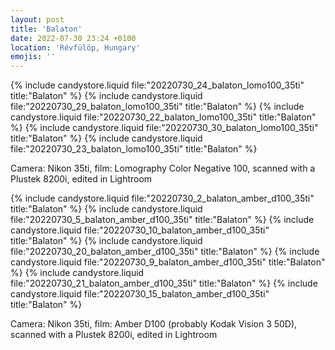 ```yaml
---
layout: post
title: 'Balaton'
date: 2022-07-30 23:24 +0100
location: 'Révfülöp, Hungary'
emojis: ''
---
```


{% include candystore.liquid file:"20220730_24_balaton_lomo100_35ti" title:"Balaton" %}
{% include candystore.liquid file:"20220730_29_balaton_lomo100_35ti" title:"Balaton" %}
{% include candystore.liquid file:"20220730_22_balaton_lomo100_35ti" title:"Balaton" %}
{% include candystore.liquid file:"20220730_30_balaton_lomo100_35ti" title:"Balaton" %}
{% include candystore.liquid file:"20220730_23_balaton_lomo100_35ti" title:"Balaton" %}

Camera: Nikon 35ti, film: Lomography Color Negative 100, scanned with a Plustek 8200i, edited in Lightroom

{% include candystore.liquid file:"20220730_2_balaton_amber_d100_35ti" title:"Balaton" %}
{% include candystore.liquid file:"20220730_5_balaton_amber_d100_35ti" title:"Balaton" %}
{% include candystore.liquid file:"20220730_10_balaton_amber_d100_35ti" title:"Balaton" %}
{% include candystore.liquid file:"20220730_20_balaton_amber_d100_35ti" title:"Balaton" %}
{% include candystore.liquid file:"20220730_9_balaton_amber_d100_35ti" title:"Balaton" %}
{% include candystore.liquid file:"20220730_21_balaton_amber_d100_35ti" title:"Balaton" %}
{% include candystore.liquid file:"20220730_15_balaton_amber_d100_35ti" title:"Balaton" %}

Camera: Nikon 35ti, film: Amber D100 (probably Kodak Vision 3 50D), scanned with a Plustek 8200i, edited in Lightroom